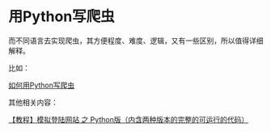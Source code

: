 # 用Python写爬虫

而不同语言去实现爬虫，其方便程度、难度、逻辑，又有一些区别，所以值得详细解释。

比如：

[如何用Python写爬虫](http://book.crifan.com/books/use_python_write_spider/website)

其他相关内容：

[【教程】模拟登陆网站 之 Python版（内含两种版本的完整的可运行的代码）](http://www.crifan.com/emulate_login_website_using_python/)
